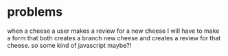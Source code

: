 # problems

when a cheese a user makes a review for a new cheese I will have to make a form that both creates a branch new cheese and creates a review for that cheese. so some kind of javascript maybe?!
